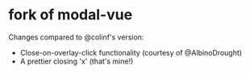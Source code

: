 # fork of modal-vue

Changes compared to @colinf's version:
* Close-on-overlay-click functionality (courtesy of @AlbinoDrought)
* A prettier closing 'x' (that's mine!)
